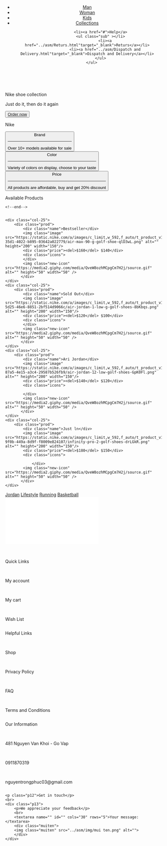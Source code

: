 <!DOCTYPE html>
<html lang="en">
<head>
    <meta charset="UTF-8">
    <meta http-equiv="X-UA-Compatible" content="IE=edge">
    <meta name="viewport" content="width=device-width, initial-scale=1.0">
    <title>Document</title>
    <link rel="stylesheet" href="asm.css">
</head>
<body>
<div class="box1">
<header>
    <img class="logo" src="./img/toppng.png" alt="">
   <nav>
        <ul>
            <li><a href="../asm/man.html"target="_blank">Man</a></li>
            <li><a href="../asm/women.html"target="_blank">Woman</a></li>
            <li><a href="../asm/kids.html"target="_blank">Kids</a></li>
            <li><a href="#">Collections</a></li>
            
                <li><a href="#">Help</a>
                <ul class="sub" ></li>
                    <li><a href="../asm/Returs.html"target="_blank">Returs</a></li>
                    <li><a href="../asm/Dispatch and Delivery.html"target="_blank">Dispatch and Delivery</a></li>
                </ul>
        </ul>
   </nav>
<img class="img1" src="./img/Vector.png" alt="">
<img class="img2" src="./img/gio hang.png" alt="">
</header>
<div class="box1-left"><p class="p1">
    Nike shoe collection
</p>
<p class="p2">Just do it, then do it again</p>
<button><a href="../asm/trangcon.html">Order now</a></button>
</div>

<div class="box1-right">
    <p>Nike</p>
    <img src="./img/DISPLAY.png" alt="">
</div>
</div>
<div class="box1-giua">
    <button class="button1">Brand <hr> Over 10+ models available for sale </button>
    <button class="button2">Color <hr> Variety of colors on display, choose to your taste </button>
    <button class="button3">Price <hr> All products are affordable, buy and get 20% discount </button>
</div>
<div class="box2">
    <p class="p3">Available Products</p>


    <!--end-->


    <div class="col-25">
        <div class="prod">
            <div class="name">Bestseller</div>
            <img class="image" src="https://static.nike.com/a/images/c_limit,w_592,f_auto/t_product_v1/183653ea-35d1-4022-b895-03642a022779/air-max-90-g-golf-shoe-qlD3wL.png" alt="" height="200" width="150"/>
            <div class="price"><del>$160</del> $140</div>
            <div class="icons">
            </div>
            <img class="new-icon" src="https://media2.giphy.com/media/QveW8ozhMCpgCm7H2j/source.gif"  alt="" height="50" width="50" />
           </div>
    </div>
    <div class="col-25">
        <div class="prod">
            <div class="name">Sold Out</div>
            <img class="image" src="https://static.nike.com/a/images/c_limit,w_592,f_auto/t_product_v1/d01cb6e6-5d25-46e6-8851-2bf514d9066c/air-jordan-1-low-g-golf-shoes-8bKbqs.png" alt="" height="200" width="150"/>
            <div class="price"><del>$120</del> $100</div>
            <div class="icons">
            </div>
            <img class="new-icon" src="https://media2.giphy.com/media/QveW8ozhMCpgCm7H2j/source.gif"  alt="" height="50" width="50" />
           </div>
    </div>
    <div class="col-25">
        <div class="prod">
            <div class="name">Ari Jordan</div>
            <img class="image" src="https://static.nike.com/a/images/c_limit,w_592,f_auto/t_product_v1/7d757c87-87a5-4e15-a3c4-29587b526fb9/air-jordan-12-low-golf-shoes-GpK0Fl.png" alt="" height="200" width="150"/>
            <div class="price"><del>$140</del> $120</div>
            <div class="icons">
            
            </div>
            <img class="new-icon" src="https://media2.giphy.com/media/QveW8ozhMCpgCm7H2j/source.gif"  alt="" height="50" width="50" />
           </div>
    </div>
    <div class="col-25">
        <div class="prod">
            <div class="name">Just ln</div>
            <img class="image" src="https://static.nike.com/a/images/c_limit,w_592,f_auto/t_product_v1/98255ce1-9f0b-449a-8d9f-f8009e824107/infinity-pro-2-golf-shoes-drLGkR.png" alt="" height="200" width="150"/>
            <div class="price"><del>$180</del> $150</div>
            <div class="icons">
               
                </div>
            <img class="new-icon" src="https://media2.giphy.com/media/QveW8ozhMCpgCm7H2j/source.gif"  alt="" height="50" width="50" />
           </div>
    </div>
</div>
<div class="box5">
    <a href="../lab/asm/jordan.html" target="page">Jordan</a>
    <a href="../lab/asm/lifestyle.html"target="page">Lifestyle</a>
    <a href="../lab/asm/running.html"target="page">Running</a>
    <a href="../lab/asm/basketball.html"target="page">Basketball</a>
    <iframe src="../lab/asm/jordan.html"name=page frameborder="0"></iframe>
</div>
<div class="box3">
    <div class="anh-left">
        <img src="../asm/img/fa.png" alt="">
        <img src="../asm/img/ing.png" alt="">
        <img src="../asm/img/tw.png" alt="">
        <img src="../asm/img/tiktok.png" alt="">
    </div>
    <img class="nike" src="../asm/img/toppng.png" alt="">
    <div class="anh-right">
        <img src="../asm/img/a.png" alt="">
        <img src="../asm/img/b.png" alt="">
        <img src="../asm/img/c.png" alt="">
        <img src="../asm/img/d.png" alt="">
    </div>
    <div class="hotro">
        <img src="../asm/img/gach ngang.png" alt="">
    </div>
    <p class="p6">Quick Links</p>
    <br>
    <div class="p7">
    <p>My account</p>
    <br>
    <p>My cart</p>
    <br>
    <p>Wish List</p>
    </div>
    <img class="ngang" src="../asm/img/gach dung.png" alt="">
    <p class="p8">Helpful Links</p>
    <br>
    <div class="p9">
        <p>Shop</p>
        <br>
        <p>Privacy Policy</p>
        <br>
        <p>FAQ</p>
        <br>
        <p>Terms and Conditions</p>
    </div>
    <img class="ngang1" src="../asm/img/gach dung.png" alt="">
    <p class="p10">Our Information</p>
    <br>
    <div class="p11">
        <p>481 Nguyen Van Khoi - Go Vap</p>
        <br>
        <p>0911870319</p>
        <br>
        <p>nguyentrongphuc03@gmail.com</p>
    </div>
    <img class="ngang2" src="../asm/img/gach dung.png" alt="">

    <p class="p12">Get in touch</p>
    <br>
    <div class="p13">
        <p>We appreciate your feedback</p>
        <br>
        <textarea name="" id="" cols="30" rows="5">Your message:</textarea>
        <div class="muiten">
        <img class="muiten" src="../asm/img/mui ten.png" alt="">
        </div>
    </div>
    
</div>
</body>
</html>
